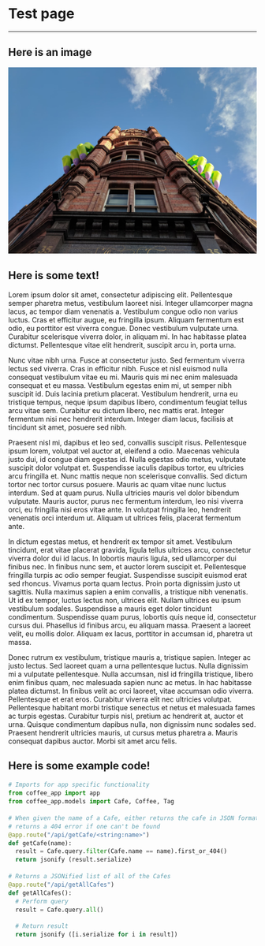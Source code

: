 # Test page

---

## Here is an image

![An image](../images/test.jpg)

## Here is some text!

Lorem ipsum dolor sit amet, consectetur adipiscing elit. Pellentesque semper pharetra metus, vestibulum laoreet nisi. Integer ullamcorper magna lacus, ac tempor diam venenatis a. Vestibulum congue odio non varius luctus. Cras et efficitur augue, eu fringilla ipsum. Aliquam fermentum est odio, eu porttitor est viverra congue. Donec vestibulum vulputate urna. Curabitur scelerisque viverra dolor, in aliquam mi. In hac habitasse platea dictumst. Pellentesque vitae elit hendrerit, suscipit arcu in, porta urna.

Nunc vitae nibh urna. Fusce at consectetur justo. Sed fermentum viverra lectus sed viverra. Cras in efficitur nibh. Fusce et nisl euismod nulla consequat vestibulum vitae eu mi. Mauris quis mi nec enim malesuada consequat et eu massa. Vestibulum egestas enim mi, ut semper nibh suscipit id. Duis lacinia pretium placerat. Vestibulum hendrerit, urna eu tristique tempus, neque ipsum dapibus libero, condimentum feugiat tellus arcu vitae sem. Curabitur eu dictum libero, nec mattis erat. Integer fermentum nisi nec hendrerit interdum. Integer diam lacus, facilisis at tincidunt sit amet, posuere sed nibh.

Praesent nisl mi, dapibus et leo sed, convallis suscipit risus. Pellentesque ipsum lorem, volutpat vel auctor at, eleifend a odio. Maecenas vehicula justo dui, id congue diam egestas id. Nulla egestas odio metus, vulputate suscipit dolor volutpat et. Suspendisse iaculis dapibus tortor, eu ultricies arcu fringilla et. Nunc mattis neque non scelerisque convallis. Sed dictum tortor nec tortor cursus posuere. Mauris ac quam vitae nunc luctus interdum. Sed at quam purus. Nulla ultricies mauris vel dolor bibendum vulputate. Mauris auctor, purus nec fermentum interdum, leo nisi viverra orci, eu fringilla nisi eros vitae ante. In volutpat fringilla leo, hendrerit venenatis orci interdum ut. Aliquam ut ultrices felis, placerat fermentum ante.

In dictum egestas metus, et hendrerit ex tempor sit amet. Vestibulum tincidunt, erat vitae placerat gravida, ligula tellus ultrices arcu, consectetur viverra dolor dui id lacus. In lobortis mauris ligula, sed ullamcorper dui finibus nec. In finibus nunc sem, et auctor lorem suscipit et. Pellentesque fringilla turpis ac odio semper feugiat. Suspendisse suscipit euismod erat sed rhoncus. Vivamus porta quam lectus. Proin porta dignissim justo ut sagittis. Nulla maximus sapien a enim convallis, a tristique nibh venenatis. Ut id ex tempor, luctus lectus non, ultrices elit. Nullam ultrices eu ipsum vestibulum sodales. Suspendisse a mauris eget dolor tincidunt condimentum. Suspendisse quam purus, lobortis quis neque id, consectetur cursus dui. Phasellus id finibus arcu, eu aliquam massa. Praesent a laoreet velit, eu mollis dolor. Aliquam ex lacus, porttitor in accumsan id, pharetra ut massa.

Donec rutrum ex vestibulum, tristique mauris a, tristique sapien. Integer ac justo lectus. Sed laoreet quam a urna pellentesque luctus. Nulla dignissim mi a vulputate pellentesque. Nulla accumsan, nisl id fringilla tristique, libero enim finibus quam, nec malesuada sapien nunc ac metus. In hac habitasse platea dictumst. In finibus velit ac orci laoreet, vitae accumsan odio viverra. Pellentesque et erat eros. Curabitur viverra elit nec ultricies volutpat. Pellentesque habitant morbi tristique senectus et netus et malesuada fames ac turpis egestas. Curabitur turpis nisl, pretium ac hendrerit at, auctor et urna. Quisque condimentum dapibus nulla, non dignissim nunc sodales sed. Praesent hendrerit ultricies mauris, ut cursus metus pharetra a. Mauris consequat dapibus auctor. Morbi sit amet arcu felis.

## Here is some example code!

```python
# Imports for app specific functionality
from coffee_app import app
from coffee_app.models import Cafe, Coffee, Tag

# When given the name of a Cafe, either returns the cafe in JSON format OR
# returns a 404 error if one can't be found
@app.route("/api/getCafe/<string:name>")
def getCafe(name):
  result = Cafe.query.filter(Cafe.name == name).first_or_404()
  return jsonify (result.serialize)

# Returns a JSONified list of all of the Cafes
@app.route("/api/getAllCafes")
def getAllCafes():
  # Perform query
  result = Cafe.query.all()

  # Return result
  return jsonify ([i.serialize for i in result])
```
